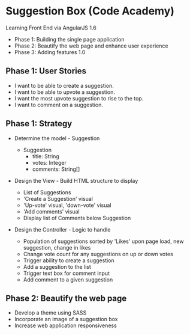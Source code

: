 # Suggestion Box (Code Academy)
Learning Front End via AngularJS 1.6

- Phase 1: Building the single page application
- Phase 2: Beautify the web page and enhance user experience
- Phase 3: Adding features 1.0

Phase 1: User Stories
-
+ I want to be able to create a suggestion.
+ I want to be able to upvote a suggestion.
+ I want the most upvote suggestion to rise to the top.
+ I want to comment on a suggestion.

Phase 1: Strategy
-
+ Determine the model - Suggestion
    + Suggestion
        + title: String
        + votes: Integer
        + comments: String[]
    
+ Design the View - Build HTML structure to display
    + List of Suggestions
    + 'Create a Suggestion' visual
    + 'Up-vote' visual, 'down-vote' visual
    + 'Add comments' visual
    + Display list of Comments below Suggestion
    
+ Design the Controller - Logic to handle
    + Population of suggestions sorted by 'Likes' upon page load, new suggestion, change in likes
    + Change vote count for any suggestions on up or down votes
    + Trigger ability to create a suggestion
    + Add a suggestion to the list
    + Trigger text box for comment input
    + Add comment to a given suggestion
    
Phase 2: Beautify the web page
-
+ Develop a theme using SASS
+ Incorporate an image of a suggestion box
+ Increase web application responsiveness